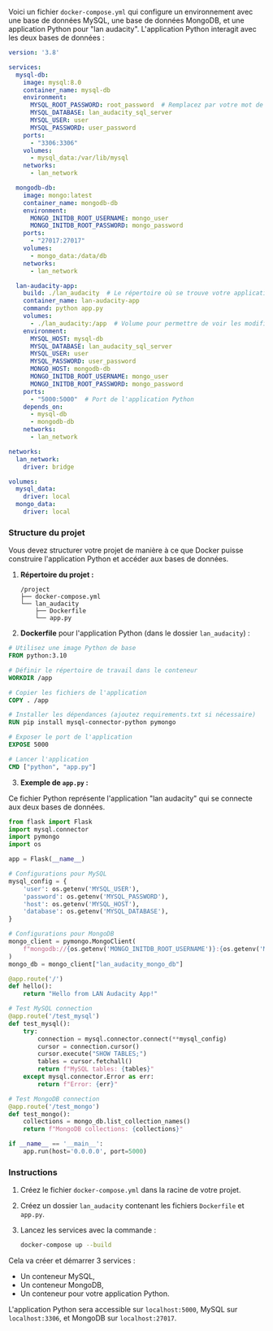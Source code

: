 Voici un fichier `docker-compose.yml` qui configure un environnement avec une base de données MySQL, une base de données MongoDB, et une application Python pour "lan audacity". L'application Python interagit avec les deux bases de données :

```yaml
version: '3.8'

services:
  mysql-db:
    image: mysql:8.0
    container_name: mysql-db
    environment:
      MYSQL_ROOT_PASSWORD: root_password  # Remplacez par votre mot de passe MySQL
      MYSQL_DATABASE: lan_audacity_sql_server
      MYSQL_USER: user
      MYSQL_PASSWORD: user_password
    ports:
      - "3306:3306"
    volumes:
      - mysql_data:/var/lib/mysql
    networks:
      - lan_network

  mongodb-db:
    image: mongo:latest
    container_name: mongodb-db
    environment:
      MONGO_INITDB_ROOT_USERNAME: mongo_user
      MONGO_INITDB_ROOT_PASSWORD: mongo_password
    ports:
      - "27017:27017"
    volumes:
      - mongo_data:/data/db
    networks:
      - lan_network

  lan-audacity-app:
    build: ./lan_audacity  # Le répertoire où se trouve votre application Python
    container_name: lan-audacity-app
    command: python app.py
    volumes:
      - ./lan_audacity:/app  # Volume pour permettre de voir les modifications du code
    environment:
      MYSQL_HOST: mysql-db
      MYSQL_DATABASE: lan_audacity_sql_server
      MYSQL_USER: user
      MYSQL_PASSWORD: user_password
      MONGO_HOST: mongodb-db
      MONGO_INITDB_ROOT_USERNAME: mongo_user
      MONGO_INITDB_ROOT_PASSWORD: mongo_password
    ports:
      - "5000:5000"  # Port de l'application Python
    depends_on:
      - mysql-db
      - mongodb-db
    networks:
      - lan_network

networks:
  lan_network:
    driver: bridge

volumes:
  mysql_data:
    driver: local
  mongo_data:
    driver: local
```

### Structure du projet

Vous devez structurer votre projet de manière à ce que Docker puisse construire l'application Python et accéder aux bases de données.

1. **Répertoire du projet :**
   ```
   /project
   ├── docker-compose.yml
   └── lan_audacity
       ├── Dockerfile
       └── app.py
   ```

2. **Dockerfile** pour l'application Python (dans le dossier `lan_audacity`) :

```Dockerfile
# Utilisez une image Python de base
FROM python:3.10

# Définir le répertoire de travail dans le conteneur
WORKDIR /app

# Copier les fichiers de l'application
COPY . /app

# Installer les dépendances (ajoutez requirements.txt si nécessaire)
RUN pip install mysql-connector-python pymongo

# Exposer le port de l'application
EXPOSE 5000

# Lancer l'application
CMD ["python", "app.py"]
```

3. **Exemple de `app.py` :**

Ce fichier Python représente l'application "lan audacity" qui se connecte aux deux bases de données.

```python
from flask import Flask
import mysql.connector
import pymongo
import os

app = Flask(__name__)

# Configurations pour MySQL
mysql_config = {
    'user': os.getenv('MYSQL_USER'),
    'password': os.getenv('MYSQL_PASSWORD'),
    'host': os.getenv('MYSQL_HOST'),
    'database': os.getenv('MYSQL_DATABASE'),
}

# Configurations pour MongoDB
mongo_client = pymongo.MongoClient(
    f"mongodb://{os.getenv('MONGO_INITDB_ROOT_USERNAME')}:{os.getenv('MONGO_INITDB_ROOT_PASSWORD')}@{os.getenv('MONGO_HOST')}:27017/"
)
mongo_db = mongo_client["lan_audacity_mongo_db"]

@app.route('/')
def hello():
    return "Hello from LAN Audacity App!"

# Test MySQL connection
@app.route('/test_mysql')
def test_mysql():
    try:
        connection = mysql.connector.connect(**mysql_config)
        cursor = connection.cursor()
        cursor.execute("SHOW TABLES;")
        tables = cursor.fetchall()
        return f"MySQL tables: {tables}"
    except mysql.connector.Error as err:
        return f"Error: {err}"

# Test MongoDB connection
@app.route('/test_mongo')
def test_mongo():
    collections = mongo_db.list_collection_names()
    return f"MongoDB collections: {collections}"

if __name__ == '__main__':
    app.run(host='0.0.0.0', port=5000)
```

### Instructions

1. Créez le fichier `docker-compose.yml` dans la racine de votre projet.
2. Créez un dossier `lan_audacity` contenant les fichiers `Dockerfile` et `app.py`.
3. Lancez les services avec la commande :

   ```bash
   docker-compose up --build
   ```

Cela va créer et démarrer 3 services :
- Un conteneur MySQL,
- Un conteneur MongoDB,
- Un conteneur pour votre application Python.

L'application Python sera accessible sur `localhost:5000`, MySQL sur `localhost:3306`, et MongoDB sur `localhost:27017`.